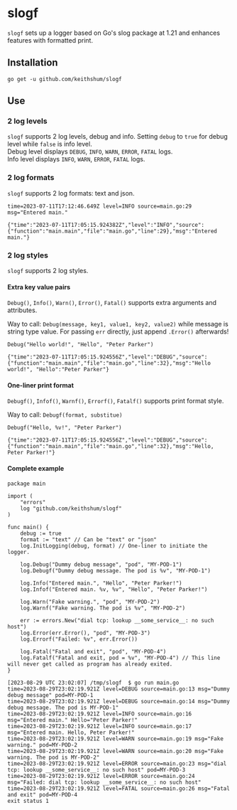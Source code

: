 # slogf

`slogf` sets up a logger based on Go's slog package at 1.21 and enhances features with formatted print.

## Installation

```
go get -u github.com/keithshum/slogf
```

## Use

### 2 log levels

`slogf` supports 2 log levels, debug and info. Setting `debug` to `true` for debug level while `false` is info level.  
Debug level displays `DEBUG`, `INFO`, `WARN`, `ERROR`, `FATAL` logs.  
Info level displays `INFO`, `WARN`, `ERROR`, `FATAL` logs.  

### 2 log formats

`slogf` supports 2 log formats: text and json.  
```
time=2023-07-11T17:12:46.649Z level=INFO source=main.go:29 msg="Entered main."
```
```
{"time":"2023-07-11T17:05:15.924382Z","level":"INFO","source":{"function":"main.main","file":"main.go","line":29},"msg":"Entered main."}
```

### 2 log styles
  
`slogf` supports 2 log styles.  

#### Extra key value pairs

`Debug()`, `Info()`, `Warn()`, `Error()`, `Fatal()` supports extra arguments and attributes.  

Way to call: `Debug(message, key1, value1, key2, value2)` while message is string type value. For passing `err` directly, just append `.Error()` afterwards!  

`Debug("Hello world!", "Hello", "Peter Parker")`
```
{"time":"2023-07-11T17:05:15.924556Z","level":"DEBUG","source":{"function":"main.main","file":"main.go","line":32},"msg":"Hello world!", "Hello":"Peter Parker"}
```

#### One-liner print format

`Debugf()`, `Infof()`, `Warnf()`, `Errorf()`, `Fatalf()` supports print format style.

Way to call: `Debugf(format, substitue)`

`Debugf("Hello, %v!", "Peter Parker")`
```
{"time":"2023-07-11T17:05:15.924556Z","level":"DEBUG","source":{"function":"main.main","file":"main.go","line":32},"msg":"Hello, Peter Parker!"}
```

#### Complete example

```
package main

import (
    "errors"
    log "github.com/keithshum/slogf"
)

func main() {
    debug := true
    format := "text" // Can be "text" or "json"
    log.InitLogging(debug, format) // One-liner to initiate the logger.

    log.Debug("Dummy debug message", "pod", "MY-POD-1")
    log.Debugf("Dummy debug message. The pod is %v", "MY-POD-1")

    log.Info("Entered main.", "Hello", "Peter Parker!")
    log.Infof("Entered main. %v, %v", "Hello", "Peter Parker!")

    log.Warn("Fake warning.", "pod", "MY-POD-2")
    log.Warnf("Fake warning. The pod is %v", "MY-POD-2")

    err := errors.New("dial tcp: lookup __some_service__: no such host")
    log.Error(err.Error(), "pod", "MY-POD-3")
    log.Errorf("Failed: %v", err.Error())

    log.Fatal("Fatal and exit", "pod", "MY-POD-4")
    log.Fatalf("Fatal and exit, pod = %v", "MY-POD-4") // This line will never get called as program has already exited.
}
```
```
[2023-08-29 UTC 23:02:07] /tmp/slogf  $ go run main.go
time=2023-08-29T23:02:19.921Z level=DEBUG source=main.go:13 msg="Dummy debug message" pod=MY-POD-1
time=2023-08-29T23:02:19.921Z level=DEBUG source=main.go:14 msg="Dummy debug message. The pod is MY-POD-1"
time=2023-08-29T23:02:19.921Z level=INFO source=main.go:16 msg="Entered main." Hello="Peter Parker!"
time=2023-08-29T23:02:19.921Z level=INFO source=main.go:17 msg="Entered main. Hello, Peter Parker!"
time=2023-08-29T23:02:19.921Z level=WARN source=main.go:19 msg="Fake warning." pod=MY-POD-2
time=2023-08-29T23:02:19.921Z level=WARN source=main.go:20 msg="Fake warning. The pod is MY-POD-2"
time=2023-08-29T23:02:19.921Z level=ERROR source=main.go:23 msg="dial tcp: lookup __some_service__: no such host" pod=MY-POD-3
time=2023-08-29T23:02:19.921Z level=ERROR source=main.go:24 msg="Failed: dial tcp: lookup __some_service__: no such host"
time=2023-08-29T23:02:19.921Z level=FATAL source=main.go:26 msg="Fatal and exit" pod=MY-POD-4
exit status 1
```